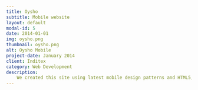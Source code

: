 ```yaml
---
title: Oysho
subtitle: Mobile website
layout: default
modal-id: 5
date: 2014-01-01
img: oysho.png
thumbnail: oysho.png
alt: Oysho Mobile
project-date: January 2014
client: Inditex
category: Web Development
description:
    We created this site using latest mobile design patterns and HTML5, CSS and JavaScript
---
```

